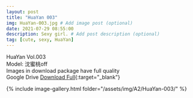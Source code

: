 ```yaml
---
layout: post
title: "HuaYan 003"
img: HuaYan-003.jpg # Add image post (optional)
date: 2021-07-29 08:55:00
description: Sexy girl. # Add post description (optional)
tag: [cute, sexy, HuaYan]
---
```

HuaYan Vol.003  
Model: 沈蜜桃off  
Images in download package have full quality                    
Google Drive [Download Full](http://gestyy.com/eoAaiP){:target="_blank"}

{% include image-gallery.html folder="/assets/img/A2/HuaYan-003/" %}
